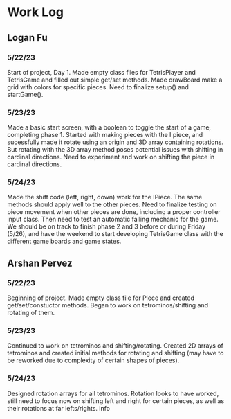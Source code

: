# Work Log

## Logan Fu

### 5/22/23

Start of project, Day 1. Made empty class files for TetrisPlayer and TetrisGame and filled out simple get/set methods. 
Made drawBoard make a grid with colors for specific pieces. Need to finalize setup() and startGame(). 

### 5/23/23

Made a basic start screen, with a boolean to toggle the start of a game, completing phase 1. Started with making pieces with the
I piece, and sucessfully made it rotate using an origin and 3D array containing rotations. But rotating with the 3D array method poses potential issues with
shifting in cardinal directions. Need to experiment and work on shifting the piece in cardinal directions.

### 5/24/23

Made the shift code (left, right, down) work for the IPiece. The same methods should apply well to the other pieces. Need to finalize testing on piece movement
when other pieces are done, including a proper controller input class. Then need to test an automatic falling mechanic for the game. We should be on track to finish 
phase 2 and 3 before or during Friday (5/26), and have the weekend to start developing TetrisGame class with the different game boards and game states.


## Arshan Pervez

### 5/22/23

Beginning of project. Made empty class file for Piece and created get/set/constuctor methods. Began to work on tetrominos/shifting and rotating of them.

### 5/23/23

Continued to work on tetrominos and shifting/rotating. Created 2D arrays of tetrominos and created initial methods for rotating and shifting (may have to be reworked due to complexity of certain shapes of pieces).

### 5/24/23

Designed rotation arrays for all tetrominos. Rotation looks to have worked, still need to focus now on shifting left and right for certain pieces, as well as their rotations at far lefts/rights.
info
